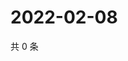 # 2022-02-08

共 0 条

<!-- BEGIN WEIBO -->
<!-- 最后更新时间 Tue Feb 08 2022 11:13:48 GMT+0800 (China Standard Time) -->

<!-- END WEIBO -->
